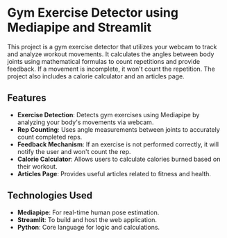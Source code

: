 # Gym Exercise Detector using Mediapipe and Streamlit

This project is a gym exercise detector that utilizes your webcam to track and analyze workout movements. It calculates the angles between body joints using mathematical formulas to count repetitions and provide feedback. If a movement is incomplete, it won't count the repetition. The project also includes a calorie calculator and an articles page.

## Features
- **Exercise Detection**: Detects gym exercises using Mediapipe by analyzing your body's movements via webcam.
- **Rep Counting**: Uses angle measurements between joints to accurately count completed reps.
- **Feedback Mechanism**: If an exercise is not performed correctly, it will notify the user and won't count the rep.
- **Calorie Calculator**: Allows users to calculate calories burned based on their workout.
- **Articles Page**: Provides useful articles related to fitness and health.

## Technologies Used
- **Mediapipe**: For real-time human pose estimation.
- **Streamlit**: To build and host the web application.
- **Python**: Core language for logic and calculations.



   

 

